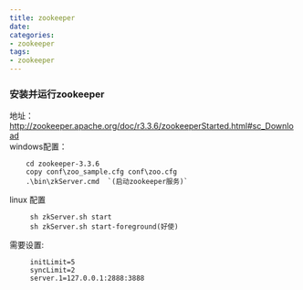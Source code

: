 ```yaml
---
title: zookeeper
date:
categories:
- zookeeper
tags:
- zookeeper
---
```


### 安装并运行zookeeper
地址：   
  http://zookeeper.apache.org/doc/r3.3.6/zookeeperStarted.html#sc_Download   
windows配置：  
```
    cd zookeeper-3.3.6    
    copy conf\zoo_sample.cfg conf\zoo.cfg  
    .\bin\zkServer.cmd  `(启动zookeeper服务)`
```
linux 配置
```
	 sh zkServer.sh start
	 sh zkServer.sh start-foreground(好使)
```  
  需要设置:
```  
	 initLimit=5 
	 syncLimit=2 
	 server.1=127.0.0.1:2888:3888 
```
